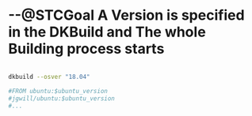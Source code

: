 # --@STCGoal A Version is specified in the DKBuild and The whole Building process starts

```sh

dkbuild --osver "18.04"

#FROM ubuntu:$ubuntu_version
#jgwill/ubuntu:$ubuntu_version
#...

```


